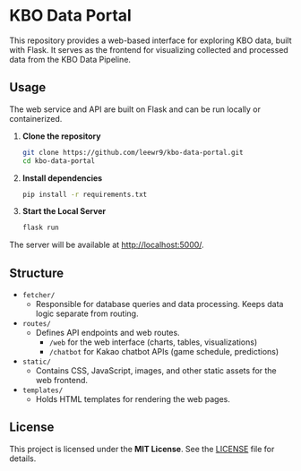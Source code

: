 # KBO Data Portal

This repository provides a web-based interface for exploring KBO data, built with Flask. It serves as the frontend for visualizing collected and processed data from the KBO Data Pipeline.

## Usage
The web service and API are built on Flask and can be run locally or containerized.
1. **Clone the repository**
    ```bash
    git clone https://github.com/leewr9/kbo-data-portal.git
    cd kbo-data-portal

2. **Install dependencies**
    ```bash
    pip install -r requirements.txt
    ```

3. **Start the Local Server**
    ```bash
    flask run
    ```

The server will be available at [http://localhost:5000/](http://localhost:5000/).

## Structure
- `fetcher/`
    - Responsible for database queries and data processing. Keeps data logic separate from routing.
- `routes/`
    - Defines API endpoints and web routes.
        - `/web` for the web interface (charts, tables, visualizations)
        - `/chatbot` for Kakao chatbot APIs (game schedule, predictions)
- `static/`
    - Contains CSS, JavaScript, images, and other static assets for the web frontend.
- `templates/`
    - Holds HTML templates for rendering the web pages.

## License
This project is licensed under the **MIT License**. See the [LICENSE](LICENSE) file for details.

